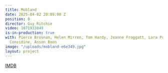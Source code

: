 ```yaml
---
title: Mobland
date: 2025-04-02 20:09:00 Z
position: 0
director: Guy Ritchie
video: 1071933849
is-in-production: true
with: Pierce Brosnan, Helen Mirren, Tom Hardy, Joanne Froggatt, Lara Pulver, Paddy
  Considine, Anson Boon
image: "/uploads/mobland-e6e349.jpg"
layout: project
---
```


[IMDB](https://www.imdb.com/title/tt31510819/)